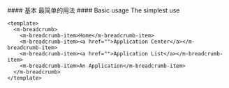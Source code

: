 <cn>
  #### 基本
  最简单的用法
</cn>

<us>
  #### Basic usage
  The simplest use
</us>

```vue
<template>
  <m-breadcrumb>
    <m-breadcrumb-item>Home</m-breadcrumb-item>
    <m-breadcrumb-item><a href="">Application Center</a></m-breadcrumb-item>
    <m-breadcrumb-item><a href="">Application List</a></m-breadcrumb-item>
    <m-breadcrumb-item>An Application</m-breadcrumb-item>
  </m-breadcrumb>
</template>
```
